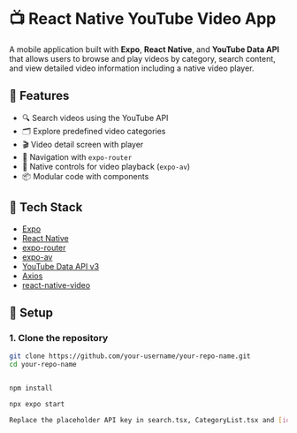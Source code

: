 # 📺 React Native YouTube Video App

A mobile application built with **Expo**, **React Native**, and **YouTube Data API** that allows users to browse and play videos by category, search content, and view detailed video information including a native video player.

## 🚀 Features

- 🔍 Search videos using the YouTube API
- 🗂️ Explore predefined video categories
- 🎬 Video detail screen with player
- 🧭 Navigation with `expo-router`
- 📱 Native controls for video playback (`expo-av`)
- 📦 Modular code with components

## 🧱 Tech Stack

- [Expo](https://expo.dev/)
- [React Native](https://reactnative.dev/)
- [expo-router](https://expo.github.io/router/)
- [expo-av](https://docs.expo.dev/versions/latest/sdk/av/)
- [YouTube Data API v3](https://developers.google.com/youtube/v3)
- [Axios](https://axios-http.com/)
- [react-native-video](https://docs.thewidlarzgroup.com/react-native-video)


## 🔧 Setup

### 1. Clone the repository

```bash
git clone https://github.com/your-username/your-repo-name.git
cd your-repo-name


npm install

npx expo start

Replace the placeholder API key in search.tsx, CategoryList.tsx and [id].tsx
